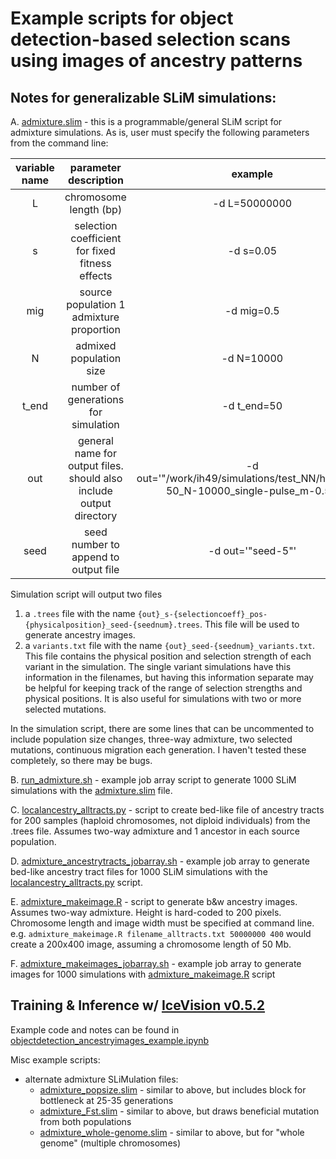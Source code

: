 # Example scripts for object detection-based selection scans using images of ancestry patterns

## Notes for generalizable SLiM simulations:

A. [admixture.slim](./admixture.slim) - this is a programmable/general SLiM script for admixture simulations. As is, user must specify the following parameters from the command line:

<table>
    <thead>
        <tr>
            <th align="center">variable name</th>
            <th align="center">parameter description</th>
            <th align="center">example</th>
        </tr>
    </thead>
    <tbody>
        <tr>
            <td rowspan=1 align="center">L</td>
            <td rowspan=1 align="center">chromosome length (bp)</td>
            <td rowspan=1 align="center">-d L=50000000</td>
        </tr>
        <tr>
            <td rowspan=1 align="center">s</td>
            <td rowspan=1 align="center">selection coefficient for fixed fitness effects</td>
            <td rowspan=1 align="center">-d s=0.05</td>
        </tr>
        <tr>
            <td rowspan=1 align="center">mig</td>
            <td rowspan=1 align="center">source population 1 admixture proportion</td>
            <td rowspan=1 align="center">-d mig=0.5</td>
        </tr>
        <tr>
            <td rowspan=1 align="center">N</td>
            <td rowspan=1 align="center">admixed population size</td>
            <td rowspan=1 align="center">-d N=10000</td>
        </tr>
        <tr>
            <td rowspan=1 align="center">t_end</td>
            <td rowspan=1 align="center">number of generations for simulation</td>
            <td rowspan=1 align="center">-d t_end=50</td>
        </tr>
        <tr>
            <td rowspan=1 align="center">out</td>
            <td rowspan=1 align="center">general name for output files. should also include output directory</td>
            <td rowspan=1 align="center">-d out='"/work/ih49/simulations/test_NN/human_L-50_N-10000_single-pulse_m-0.5"'</td>
        </tr>
        <tr>
            <td rowspan=1 align="center">seed</td>
            <td rowspan=1 align="center">seed number to append to output file</td>
            <td rowspan=1 align="center">-d out='"seed-5"'</td>
        </tr>        
    </tbody>
</table>

Simulation script will output two files
1. a `.trees` file with the name `{out}_s-{selectioncoeff}_pos-{physicalposition}_seed-{seednum}.trees`. This file will be used to generate ancestry images.
2. a `variants.txt` file with the name `{out}_seed-{seednum}_variants.txt`. This file contains the physical position and selection strength of each variant in the simulation. The single variant simulations have this information in the filenames, but having this information separate may be helpful for keeping track of the range of selection strengths and physical positions. It is also useful for simulations with two or more selected mutations.

In the simulation script, there are some lines that can be uncommented to include population size changes, three-way admixture, two selected mutations, continuous migration each generation. I haven't tested these completely, so there may be bugs.

B. [run_admixture.sh](./run_admixture.sh) - example job array script to generate 1000 SLiM simulations with the [admixture.slim](./admixture.slim) file.

C. [localancestry_alltracts.py](./localancestry_alltracts.py) - script to create bed-like file of ancestry tracts for 200 samples (haploid chromosomes, not diploid individuals) from the .trees file. Assumes two-way admixture and 1 ancestor in each source population.

D. [admixture_ancestrytracts_jobarray.sh](./admixture_ancestrytracts_jobarray.sh) - example job array to generate bed-like ancestry tract files for 1000 SLiM simulations with the [localancestry_alltracts.py](./localancestry_alltracts.py) script.

E. [admixture_makeimage.R](./admixture_makeimage.R) - script to generate b&w ancestry images. Assumes two-way admixture. Height is hard-coded to 200 pixels. Chromosome length and image width must be specified at command line. e.g. `admixture_makeimage.R filename_alltracts.txt 50000000 400` would create a 200x400 image, assuming a chromosome length of 50 Mb.

F. [admixture_makeimages_jobarray.sh](./admixture_makeimages_jobarray.sh) - example job array to generate images for 1000 simulations with [admixture_makeimage.R](./admixture_makeimage.R) script


## Training & Inference w/ [IceVision v0.5.2](https://airctic.com/0.5.2/)

Example code and notes can be found in [objectdetection_ancestryimages_example.ipynb](./objectdetection_ancestryimages_example.ipynb)


Misc example scripts:

* alternate admixture SLiMulation files:
  * [admixture_popsize.slim](./admixture_popsize.slim) - similar to above, but includes block for bottleneck at 25-35 generations
  * [admixture_Fst.slim](./admixture_Fst.slim) - similar to above, but draws beneficial mutation from both populations
  * [admixture_whole-genome.slim](./admixture_whole-genome.slim) - similar to above, but for "whole genome" (multiple chromosomes)
